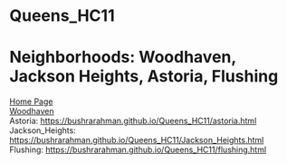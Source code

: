 # Queens_HC11
# Neighborhoods: Woodhaven, Jackson Heights, Astoria, Flushing
<a href='https://bushrarahman.github.io/Queens_HC11/'> Home Page</a> <br>
<a href='https://bushrarahman.github.io/Queens_HC11/Woodhaven.html'> Woodhaven</a> <br>
Astoria: https://bushrarahman.github.io/Queens_HC11/astoria.html <br>
Jackson_Heights: https://bushrarahman.github.io/Queens_HC11/Jackson_Heights.html <br>
Flushing: https://bushrarahman.github.io/Queens_HC11/flushing.html 

